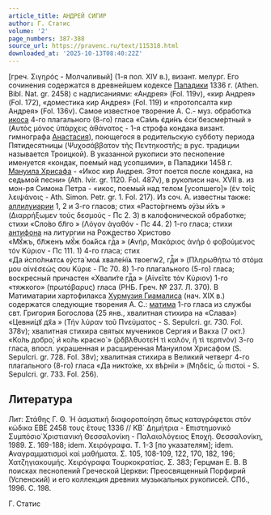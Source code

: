 ```yaml
---
article_title: АНДРЕЙ СИГИР
author: Г. Статис
volume: '2'
page_numbers: 387-388
source_url: https://pravenc.ru/text/115318.html
downloaded_at: '2025-10-13T08:40:22Z'
---
```


[греч. Σιγηρός - Молчаливый] (1-я пол. XIV в.), визант. мелург. Его сочинения содержатся в древнейшем кодексе [Пападики](https://pravenc.ru/text/Пападики.html) 1336 г. (Athen. Bibl. Nat. gr. 2458) с надписаниями: «Андрея» (Fol. 119v), «кир Андрея» (Fol. 172), «доместика кир Андрея» (Fol. 119) и «протопсалта кир Андрея» (Fol. 136v). Самое известное творение А. С.- муз. обработка [икоса](https://pravenc.ru/text/икоса.html) 4-го плагального (8-го) гласа «<span class="cu">Са́мъ</span> <span class="cu">є҆ди́нъ</span> <span class="cu">є҆си́</span> <span class="cu">безсме́ртный</span> » (̓Αυτὸς μόνος ὑπάρχεις ἀθάνατος - 1-я строфа кондака визант. гимнографа [Анастасия](https://pravenc.ru/text/Анастасия.html)), поющегося в родительскую cубботу периода Пятидесятницы (Ψυχοσάββατον τῆς Πεντηκοστῆς; в рус. традиции называется Троицкой). В указанной рукописи это песнопение именуется «кондак, поемый над усопшими», в Пападики 1458 г. [Мануила Хрисафа](<https://pravenc.ru/text/Мануила Хрисафа.html>) - «Икос кир Андрея. Этот поется после кондака, на седьмой песни» (Ath. Ivir. gr. 1120. Fol. 487v), в рукописи нач. XVII в. из мон-ря Симона Петра - «икос, поемый над телом [усопшего]» (ἐν τοῖς λειψάνοις - Ath. Simon. Petr. gr. 1. Fol. 217). Из соч. А. известны также: [аллилуиарии](https://pravenc.ru/text/Аллилуиарий.html) 1, 2 и 3-го гласов; стих «<span class="cu">Расто́ргнемъ</span> <span class="cu">ᲂу҆́зы</span> <span class="cu">и҆́хъ</span> » (Διαρρήξωμεν τούς δεσμούς - Пс 2. 3) в калофонической обработке; стихи «<span class="cu">Сло́во</span> <span class="cu">бл҃го</span> » (Λόγον ἀγαθόν - Пс 44. 2) 1-го гласа; стихи [антифона](https://pravenc.ru/text/Антифон.html) на литургии на Рождество Христово «<span class="cu">Мꙋ́жъ,</span> <span class="cu">бл҃женъ</span> <span class="cu">мꙋ́ж</span> <span class="cu">боѧ́йсѧ</span> <span class="cu">гдⷭ҇а</span> » (̓Ανήρ, Μακάριος ἀνήρ ὁ φοβούμενος τόν Κύριον - Пс 111. 1) 4-го гласа; стих «<span class="cu">Да</span> <span class="cu">и҆спо́лнѧтсѧ</span> <span class="cu">ᲂу҆ста̀</span> <span class="cu">моѧ҆</span> <span class="cu">хвале́нїѧ</span> <span class="cu">твоегw2,</span> <span class="cu">гдⷭ҇и</span> » (Πληρωθήτω τό στόμα μου αἰνέσεώς σου Κύριε - Пс 70. 8) 1-го плагального (5-го) гласа; воскресный причастен «<span class="cu">Хвали́те</span> <span class="cu">гдⷭ҇а</span> » (Αἰνεῖτε τὸν Κύριον) 1-го «тяжкого» (πρωτόβαρυς) гласа (РНБ. Греч. № 237. Л. 370). В Матиматарии хартофилакса [Хурмузия Гиамалиса](<https://pravenc.ru/text/Хурмузия Гиамалиса.html>) (нач. XIX в.) содержатся следующие творения А. С.: [матима](https://pravenc.ru/text/матима.html) 1-го гласа из службы свт. Григория Богослова (25 янв., хвалитная стихира на «Слава») «<span class="cu">Цевни́цꙋ</span> <span class="cu">дх҃а</span> » (Τήν λύραν τοῦ Πνεύματος - S. Sepulcri. gr. 730. Fol. 378v); хвалитная стихира святых мучеников Сергия и Вакха (7 окт.) «<span class="cu">Ко́ль</span> <span class="cu">добро̀,</span> <span class="cu">и҆</span> <span class="cu">ко́ль</span> <span class="cu">красно̀</span> » (̀ρδβλθυοτεΗ τὶ καλόν, ἤ τὶ τερπνὸν) 3-го гласа, впосл. украшенная и расширенная Мануилом Хрисафом (S. Sepulcri. gr. 728. Fol. 38v); хвалитная стихира в Великий четверг 4-го плагального (8-го) гласа «<span class="cu">Да</span> <span class="cu">никто́же,</span> <span class="cu">xx</span> <span class="cu">вѣ́рнїи</span> » (Μηδείς, ὦ πιστοὶ - S. Sepulcri. gr. 733. Fol. 256).

## Литература

Лит: Στάθης Γ. Θ. ῾Η ἀσματική διαφοροποίηση ὃπως καταγράφεται στόν κώδικα ΕΒΕ 2458 τους ἒτους 1336 // ΚΒ´ Δημήτρια - ̓Επιστημονικό Συμπόσιο̇ Χριστιανική Θεσσαλονίκη - Παλαιολόγειος ̓Εποχή. Θεσσαλονίκη, 1989. Σ. 169-188; idem. Χειρόγραφα. Τ. 1-3 [по указателям]; idem. ̓Αναγραμματισμοὶ καὶ μαθήματα. Σ. 105, 108-109, 122, 170, 182, 196; Χατζηγιακουμής. Χειρόγραφα Τουρκοκρατίας. Σ. 383; Герцман Е. В. В поисках песнопений Греческой Церкви: Преосвященный Порфирий (Успенский) и его коллекция древних музыкальных рукописей. СПб., 1996. С. 198.

Г. Статис
